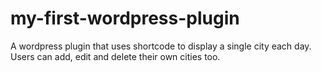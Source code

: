 # my-first-wordpress-plugin
A wordpress plugin that uses shortcode to display a single city each day. Users can add, edit and delete their own cities too.
